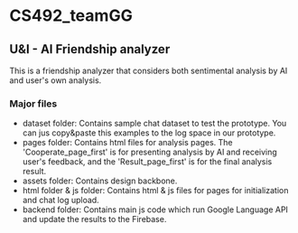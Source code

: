 # CS492_teamGG
## U&I - AI Friendship analyzer
This is a friendship analyzer that considers both sentimental analysis by AI and user's own analysis.

### Major files
* dataset folder: Contains sample chat dataset to test the prototype. You can jus copy&paste this examples to the log space in our prototype.
* pages folder: Contains html files for analysis pages. The 'Cooperate_page_first' is for presenting analysis by AI and receiving user's feedback, and the 'Result_page_first' is for the final analysis result.
* assets folder: Contains design backbone.
* html folder & js folder: Contains html & js files for pages for initialization and chat log upload.
* backend folder: Contains main js code which run Google Language API and update the results to the Firebase.
